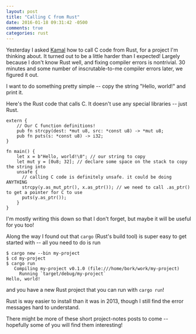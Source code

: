 ```yaml
---
layout: post
title: "Calling C from Rust"
date: 2016-01-18 09:31:42 -0500
comments: true
categories: rust
---
```


Yesterday I asked [Kamal](https://twitter.com/kamalmarhubi) how to call C code from Rust, for a project I'm thinking about. It turned out to be a little harder than I expected! Largely because I don't know Rust well, and fixing compiler errors is nontrivial. 30 minutes and some number of inscrutable-to-me compiler errors later, we figured it out.

I want to do something pretty simple -- copy the string "Hello, world!" and print it.

Here's the Rust code that calls C. It doesn't use any special libraries -- just Rust.

```
extern {
    // Our C function definitions!
    pub fn strcpy(dest: *mut u8, src: *const u8) -> *mut u8;
    pub fn puts(s: *const u8) -> i32;
}

fn main() {
    let x = b"Hello, world!\0"; // our string to copy
    let mut y = [0u8; 32]; // declare some space on the stack to copy the string into
    unsafe {
      // calling C code is definitely unsafe. it could be doing ANYTHING
      strcpy(y.as_mut_ptr(), x.as_ptr()); // we need to call .as_ptr() to get a pointer for C to use
      puts(y.as_ptr());
    }
}
```

I'm mostly writing this down so that I don't forget, but maybe it will be useful for you too!

Along the way I found out that `cargo` (Rust's build tool) is super easy to get started with -- all you need to do is run

```
$ cargo new --bin my-project
$ cd my-project
$ cargo run
   Compiling my-project v0.1.0 (file:///home/bork/work/my-project)
     Running `target/debug/my-project`
Hello, world!
```

and you have a new Rust project that you can run with `cargo run`!

Rust is way easier to install than it was in 2013, though I still find the error messages hard to understand.

There might be more of these short project-notes posts to come -- hopefully some of you will find them interesting!
